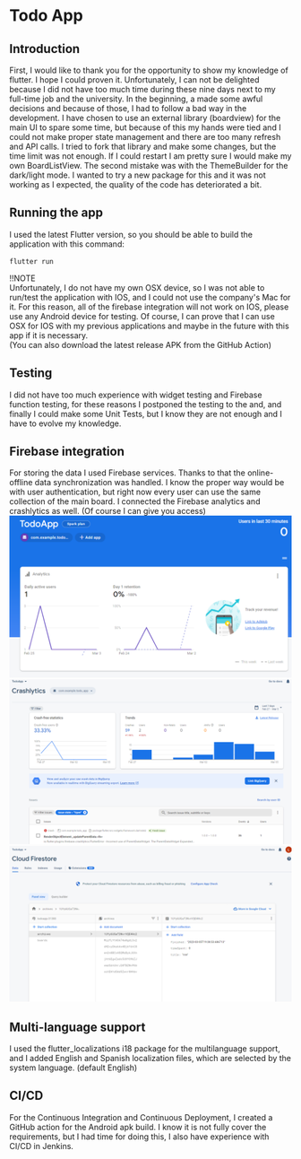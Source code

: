 # Todo App

## Introduction

First, I would like to thank you for the opportunity to show my knowledge of flutter. I hope I could proven it. Unfortunately, I can not be delighted because I did not have too much time during these nine days next to my full-time job and the university. In the beginning, a made some awful decisions and because of those, I had to follow a bad way in the development. I have chosen to use an external library (boardview) for the main UI to spare some time, but because of this my hands were tied and I could not make proper state management and there are too many refresh and API calls. I tried to fork that library and make some changes, but the time limit was not enough. If I could restart I am pretty sure I would make my own BoardListView. The second mistake was with the ThemeBuilder for the dark/light mode. I wanted to try a new package for this and it was not working as I expected, the quality of the code has deteriorated a bit.
## Running the app
I used the latest Flutter version, so you should be able to build the application with this command:
```
flutter run
```
!!NOTE  
Unfortunately, I do not have my own OSX device, so I was not able to run/test the application with IOS, and I could not use the company's Mac for it. For this reason, all of the firebase integration will not work on IOS, please use any Android device for testing. Of course, I can prove that I can use OSX for IOS with my previous applications and maybe in the future with this app if it is necessary.  
(You can also download the latest release APK from the GitHub Action)
## Testing

I did not have too much experience with widget testing and Firebase function testing, for these reasons I postponed the testing to the and, and finally I could make some Unit Tests, but I know they are not enough and I have to evolve my knowledge.

## Firebase integration

For storing the data I used Firebase services. Thanks to that the online-offline data synchronization was handled. I know the proper way would be with user authentication, but right now every user can use the same collection of the main board.
I connected the Firebase analytics and crashlytics as well.
(Of course I can give you access)
![Analytics](/assets/analytics.PNG)
![Crashlytics](/assets/crashlytics.PNG)
![Firestore](/assets/db.PNG)

## Multi-language support
I used the flutter_localizations i18 package for the multilanguage support, and I added English and Spanish localization files, which are selected by the system language. (default English)

## CI/CD
For the Continuous Integration and Continuous Deployment, I created a GitHub action for the Android apk build. I know it is not fully cover the requirements, but I had time for doing this, I also have experience with CI/CD in Jenkins.




